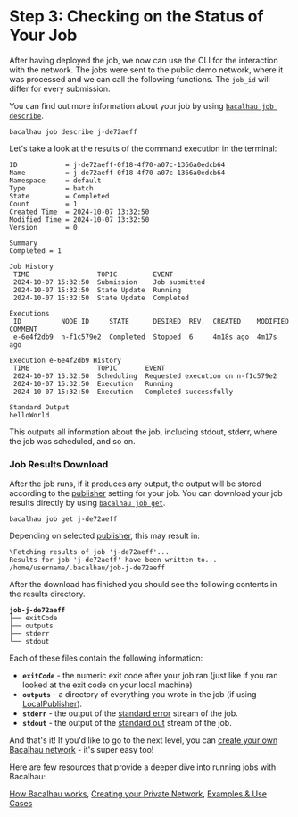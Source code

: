 # Step 3: Checking on the Status of Your Job

After having deployed the job, we now can use the CLI for the interaction with the network. The jobs were sent to the public demo network, where it was processed and we can call the following functions. The `job_id` will differ for every submission.

You can find out more information about your job by using [`bacalhau job describe`](broken-reference).

```shell
bacalhau job describe j-de72aeff
```

Let's take a look at the results of the command execution in the terminal:

```shell
ID            = j-de72aeff-0f18-4f70-a07c-1366a0edcb64
Name          = j-de72aeff-0f18-4f70-a07c-1366a0edcb64
Namespace     = default
Type          = batch
State         = Completed
Count         = 1
Created Time  = 2024-10-07 13:32:50
Modified Time = 2024-10-07 13:32:50
Version       = 0

Summary
Completed = 1

Job History
 TIME                 TOPIC         EVENT         
 2024-10-07 15:32:50  Submission    Job submitted 
 2024-10-07 15:32:50  State Update  Running       
 2024-10-07 15:32:50  State Update  Completed     

Executions
 ID          NODE ID     STATE      DESIRED  REV.  CREATED    MODIFIED   COMMENT 
 e-6e4f2db9  n-f1c579e2  Completed  Stopped  6     4m18s ago  4m17s ago          

Execution e-6e4f2db9 History
 TIME                 TOPIC       EVENT                             
 2024-10-07 15:32:50  Scheduling  Requested execution on n-f1c579e2 
 2024-10-07 15:32:50  Execution   Running                           
 2024-10-07 15:32:50  Execution   Completed successfully            

Standard Output
helloWorld
```

This outputs all information about the job, including stdout, stderr, where the job was scheduled, and so on.

### Job Results Download

After the job runs, if it produces any output, the output will be stored according to the [publisher](broken-reference) setting for your job. You can download your job results directly by using [`bacalhau job get`](broken-reference).

```shell
bacalhau job get j-de72aeff
```

Depending on selected [publisher](broken-reference), this may result in:

```shell
\Fetching results of job 'j-de72aeff'...
Results for job 'j-de72aeff' have been written to...
/home/username/.bacalhau/job-j-de72aeff
```

After the download has finished you should see the following contents in the results directory.

<pre class="language-shell"><code class="lang-shell"><strong>job-j-de72aeff
</strong>├── exitCode
├── outputs
├── stderr
└── stdout
</code></pre>

Each of these files contain the following information:

* **`exitCode`** - the numeric exit code after your job ran (just like if you ran looked at the exit code on your local machine)
* **`outputs`** - a directory of everything you wrote in the job (if using [LocalPublisher](broken-reference)).
* **`stderr`** - the output of the [standard error](https://www.gnu.org/software/libc/manual/html_node/Standard-Streams.html) stream of the job.
* **`stdout`** - the output of the [standard out](https://www.gnu.org/software/libc/manual/html_node/Standard-Streams.html) stream of the job.

And that's it! If you'd like to go to the next level, you can [create your own Bacalhau network](../create-private-network/) - it's super easy too!

Here are few resources that provide a deeper dive into running jobs with Bacalhau:

[How Bacalhau works](../architecture.md), [Creating your Private Network](../create-private-network/), [Examples & Use Cases](broken-reference)
